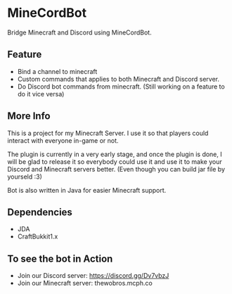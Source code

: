 # MineCordBot
Bridge Minecraft and Discord using MineCordBot.

## Feature
* Bind a channel to minecraft
* Custom commands that applies to both Minecraft and Discord server.
* Do Discord bot commands from minecraft. (Still working on a feature to do it vice versa)

## More Info
This is a project for my Minecraft Server. I use it so that players could interact
with everyone in-game or not.

The plugin is currently in a very early stage, and once the plugin is done, I will be
glad to release it so everybody could use it and use it to make your Discord and
Minecraft servers better. (Even though you can build jar file by yourseld :3)

Bot is also written in Java for easier Minecraft support.

## Dependencies
  * JDA
  * CraftBukkit1.x

## To see the bot in Action
  * Join our Discord server: https://discord.gg/Dv7vbzJ
  * Join our Minecraft server: thewobros.mcph.co
